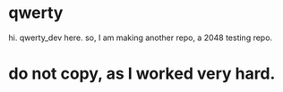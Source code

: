 # qwerty
hi. qwerty_dev here. so, I am making another repo, a 2048 testing repo.
# do not copy, as I worked very hard. 
